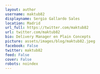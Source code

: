 ```yaml
---
layout: author
username: maktub82
displayname: Sergio Gallardo Sales
location: Madrid
url_full: https://twitter.com/maktub82
url: twitter.com/maktub82
bio: Delivery Manager en Plain Concepts
picture: assets/images/blog/maktub82.jpeg
facebook: False
twitter: maktub82
feed: False
cover: False
robots: noindex
---
```

